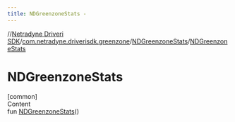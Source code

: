 ```yaml
---
title: NDGreenzoneStats -
---
```

//[Netradyne Driveri SDK](../../index.md)/[com.netradyne.driverisdk.greenzone](../index.md)/[NDGreenzoneStats](index.md)/[NDGreenzoneStats](-n-d-greenzone-stats.md)



# NDGreenzoneStats  
[common]  
Content  
fun [NDGreenzoneStats](-n-d-greenzone-stats.md)()  



